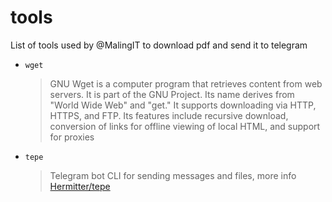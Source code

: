 # tools
List of tools used by @MalingIT to download pdf and send it to telegram

- `wget`
  > GNU Wget is a computer program that retrieves content from web servers. It is part of the GNU Project. Its name derives from "World Wide Web" and "get." It supports downloading via HTTP, HTTPS, and FTP. Its features include recursive download, conversion of links for offline viewing of local HTML, and support for proxies
- `tepe`
  >  Telegram bot CLI for sending messages and files, more info [Hermitter/tepe](https://github.com/Hermitter/tepe)
  